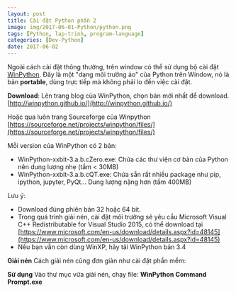 ```yaml
---
layout: post
title: Cài đặt Python phần 2
image: img/2017-06-01-Python/python.png
tags: [Python, lap-trinh, program-language]
categories: [Dev-Python]
date: 2017-06-02
---
```



Ngoài cách cài đặt thông thường, trên window có thể sử dụng bộ cài đặt [WinPython](http://winpython.github.io/). Đây là một "dạng môi trường ảo" của Python trên Window, nó là bản **portable**, dùng trực tiếp mà không phải lo đến việc cài đặt.

**Download**:
Lên trang blog của WinPython, chọn bản mới nhất để download.
[http://winpython.github.io/](http://winpython.github.io/)

Hoặc qua luôn trang Sourceforge của Winpython
[https://sourceforge.net/projects/winpython/files/](https://sourceforge.net/projects/winpython/files/)

Mỗi version của WinPython có 2 bản: 
- WinPython-xxbit-3.a.b.cZero.exe: Chứa các thư viện cơ bản của Python nên dung lượng nhẹ (tầm < 30MB)
- WinPython-xxbit-3.a.b.cQT.exe: Chứa sẵn rất nhiều package như pip, ipython, jupyter, PyQt… Dung lượng nặng hơn (tầm 400MB)

Lưu ý:
- Download đúng phiên bản 32 hoặc 64 bit.
- Trong quá trình giải nén, cài đặt môi trường sẽ yêu cầu Microsoft Visual C++ Redistributable for Visual Studio 2015, có thể download tại [https://www.microsoft.com/en-us/download/details.aspx?id=48145](https://www.microsoft.com/en-us/download/details.aspx?id=48145)
- Nếu bạn vẫn còn dùng WinXP, hãy tải WinPython bản 3.4


**Giải nén**
Cách giải nén cũng đơn giản như cài đặt phần mềm:

**Sử dụng**
Vào thư mục vừa giải nén, chạy file: **WinPython Command Prompt.exe**


